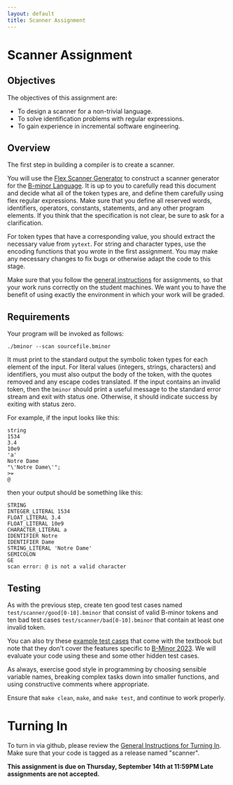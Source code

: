 ```yaml
---
layout: default
title: Scanner Assignment
---
```


# Scanner Assignment

## Objectives

The objectives of this assignment are:
- To design a scanner for a non-trivial language.
- To solve identification problems with regular expressions.
- To gain experience in incremental software engineering.

## Overview 

The first step in building a compiler is to create a scanner.

You will use the [Flex Scanner Generator](https://westes.github.io/flex/manual/)
to construct a scanner generator for the [B-minor Language](bminor).
It is up to you to carefully read this document and decide what all of the
token types are, and define them carefully using flex regular expressions.
Make sure that you define all reserved words, identifiers, operators, constants,
statements, and any other program elements.
If you think that the specification is not clear, be sure to ask for
a clarification.

For token types that have a corresponding value, you should extract the necessary
value from `yytext`.  For string and character types, use the encoding functions that
you wrote in the first assignment.  You may make any necessary changes to fix bugs or
otherwise adapt the code to this stage.

Make sure that you follow the [general instructions](general) for assignments,
so that your work runs correctly on the student machines.
We want you to have the benefit of using exactly the environment in which
your work will be graded.

## Requirements

Your program will be invoked as follows:
```
./bminor --scan sourcefile.bminor
```
It must print to the standard output the
symbolic token types for each element of the input.
For literal values (integers, strings, characters) and identifiers, you
must also output the body of the token, with the quotes removed and
any escape codes translated.  If the input contains an invalid token,
then the `bminor` should print a useful message to the standard error stream
and exit with status one.  Otherwise, it should indicate success by exiting with status zero.

For example, if the input looks like this:
```
string
1534
3.4
10e9
'a'
Notre Dame
"\'Notre Dame\'";
>=
@
```
then your output should be something like this:
```
STRING
INTEGER_LITERAL 1534
FLOAT_LITERAL 3.4
FLOAT_LITERAL 10e9
CHARACTER_LITERAL a
IDENTIFIER Notre
IDENTIFIER Dame
STRING_LITERAL 'Notre Dame'
SEMICOLON
GE
scan error: @ is not a valid character
```

## Testing

As with the previous step, create ten good test cases named `test/scanner/good[0-10].bminor`
that consist of valid B-minor tokens and ten bad test cases `test/scanner/bad[0-10].bminor`
that contain at least one invalid token.

You can also try these [example test cases](https://github.com/dthain/compilerbook-examples/tree/master/tests/scanner)
that come with the textbook but note that they don't cover the features specific to [B-Minor 2023](bminor).
We will evaluate your code using these and some other hidden test cases.

As always, exercise good style in programming by choosing sensible
variable names, breaking complex tasks down into smaller functions,
and using constructive comments where appropriate.

Ensure that `make clean`, `make`, and `make test`, and continue to work properly.

# Turning In

To turn in via github, please review the [General Instructions for Turning In](general.md).  Make sure that your code is tagged as a release named "scanner".

**This assignment is due on Thursday, September 14th at 11:59PM  Late assignments are not accepted.**

